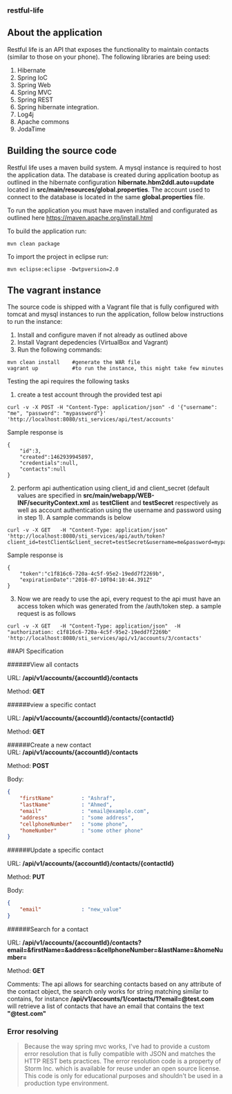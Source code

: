 ### restful-life

## About the application
Restful life is an API that exposes the functionality to maintain contacts (similar to those on your phone). The following libraries are being used:

1. Hibernate
2. Spring IoC
3. Spring Web
4. Spring MVC
5. Spring REST
6. Spring hibernate integration.
7. Log4j
8. Apache commons
9. JodaTime

## Building the source code
Restful life uses a maven build system. A mysql instance is required to host the application data. The database is created during application bootup as outlined in the hibernate configuration **hibernate.hbm2ddl.auto=update** located in **src/main/resources/global.properties**. The account used to connect to the database is located in the same **global.properties** file.

To run the application you must have maven installed and configurated as outlined here https://maven.apache.org/install.html

To build the application run:
```
mvn clean package
```

To import the project in eclipse run:
```
mvn eclipse:eclipse -Dwtpversion=2.0
```
## The vagrant instance
The source code is shipped with a Vagrant file that is fully configured with tomcat and mysql instances to run the application, follow below instructions to run the instance:

1. Install and configure maven if not already as outlined above
2. Install Vagrant depedencies (VirtualBox and Vagrant)
3. Run the following commands:
```
mvn clean install    #generate the WAR file
vagrant up           #to run the instance, this might take few minutes
```

Testing the api requires the following tasks
1. create a test account through the provided test api
```
curl -v -X POST -H "Content-Type: application/json" -d '{"username": "me", "password": "mypassword"}' 'http://localhost:8080/sti_services/api/test/accounts'
```

Sample response is 
```
{
	"id":3,
	"created":1462939945897,
	"credentials":null,
	"contacts":null
}
```
2. perform api authentication using client_id and client_secret (default values are specified in **src/main/webapp/WEB-INF/securityContext.xml** as **testClient** and **testSecret** respectively as well as account authentication using the username and password using in step 1). A sample commands is below
```
curl -v -X GET   -H "Content-Type: application/json"   'http://localhost:8080/sti_services/api/auth/token?client_id=testClient&client_secret=testSecret&username=me&password=mypassword'
```

Sample response is 
```
{
	"token":"c1f816c6-720a-4c5f-95e2-19edd7f2269b",
	"expirationDate":"2016-07-10T04:10:44.391Z"
}
```

3. Now we are ready to use the api, every request to the api must have an access token which was generated from the /auth/token step. a sample request is as follows

```
curl -v -X GET   -H "Content-Type: application/json"  -H "authorization: c1f816c6-720a-4c5f-95e2-19edd7f2269b" 'http://localhost:8080/sti_services/api/v1/accounts/3/contacts'
```

##API Specification

######View all contacts

URL: **/api/v1/accounts/{accountId}/contacts**

Method: **GET**

######view a specific contact 

URL: **/api/v1/accounts/{accountId}/contacts/{contactId}**

Method: **GET**

######Create a new contact    
URL: **/api/v1/accounts/{accountId}/contacts**				

Method: **POST**

Body:
```Json
{
	"firstName"			: "Ashraf",
	"lastName"			: "Ahmed",
	"email" 			: "email@example.com",
	"address"			: "some address",
	"cellphoneNumber" 	: "some phone",
	"homeNumber" 		: "some other phone"
}
```

######Update a specific contact 

URL: **/api/v1/accounts/{accountId}/contacts/{contactId}**

Method: **PUT**

Body:
```Json
{
	"email" 			: "new_value"
}
```

######Search for a contact 	

URL: **/api/v1/accounts/{accountId}/contacts?email=&firstName=&address=&cellphoneNumber=&lastName=&homeNumber=**

Method: **GET**

Comments:
The api allows for searching contacts based on any attribute of the contact object, the search only works for string matching similar to contains, for instance **/api/v1/accounts/1/contacts/1?email=@test.com** will retrieve a list of contacts that have an email that contains the text __"@test.com"__

### Error resolving
> Because the way spring mvc works, I've had to provide a custom error resolution that is fully compatible with JSON and matches the HTTP REST bets practices. The error resolution code is a property of Storm Inc. which is available for reuse under an open source license. This code is only for educational purposes and shouldn't be used in a production type environment. 
